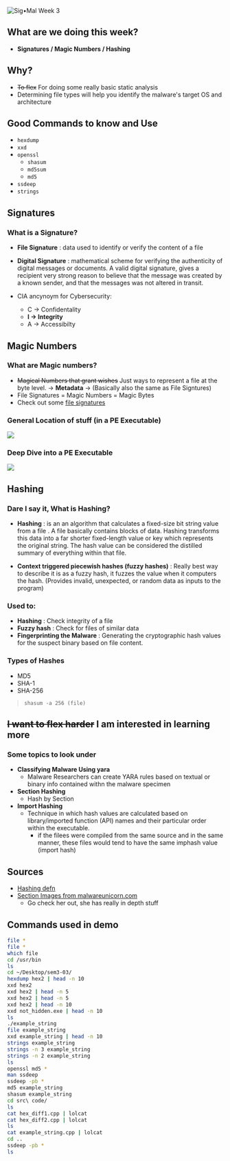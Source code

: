 ![Sig•Mal Week 3](img/sem3-beetle.jpg)

## What are we doing this week?
* **Signatures / Magic Numbers / Hashing**

## Why?
* ~~To flex~~ For doing some really basic static analysis
* Determining file types will help you identify the malware's target OS and architecture 

## Good Commands to know and Use
- `hexdump`
- `xxd`
- `openssl`
    - `shasum`
    - `md5sum`
    - `md5`
- `ssdeep`
- `strings`

## Signatures
### What is a Signature?
* **File Signature** : data used to identify or verify the content of a file
* **Digital Signature** : mathematical scheme for verifying the authenticity of digital messages or documents. A valid digital signature, gives a recipient very strong reason to believe that the message was created by a known sender, and that the messages was not altered in transit.

* CIA ancynoym for Cybersecurity:
    * C -> Confidentality
    * **I -> Integrity**
    * A -> Accessibilty


## Magic Numbers
### What are Magic numbers?
* ~~Magical Numbers that grant wishes~~ Just ways to represent a file at the byte level. -> **Metadata** -> (Basically also the same as File Signtures)
* File Signatures =  Magic Numbers = Magic Bytes
* Check out some [file signatures](https://en.wikipedia.org/wiki/List_of_file_signatures)

### General Location of stuff (in a PE Executable)
![](img/pe_file_general_locations.png)

### Deep Dive into a PE Executable
![](img/pe_file_detailed.png)


## Hashing
### Dare I say it, What is Hashing?
* **Hashing** : is an an algorithm that calculates a fixed-size bit string value from a file . A file basically contains blocks of data. Hashing transforms this data into a far shorter fixed-length value or key which represents the original string. The hash value can be considered the distilled summary of everything within that file.

* **Context triggered piecewish hashes (fuzzy hashes)** : Really best way to describe it is as a fuzzy hash, it fuzzes the value when it computers the hash. (Provides invalid, unexpected, or random data as inputs to the program)

### Used to:
* **Hashing** : Check integrity of a file 
* **Fuzzy hash** : Check for files of similar data
* **Fingerprinting the Malware** : Generating the cryptographic hash values for the suspect binary based on file content.

### Types of Hashes
* MD5
* SHA-1
* SHA-256

> `shasum -a 256 (file)`


## ~~I want to flex harder~~ I am interested in learning more
### Some topics to look under
* **Classifying Malware Using yara**
    * Malware Researchers can create YARA rules based on textual or binary info contained withn the malware specimen
* **Section Hashing**
    * Hash by Section
* **Import Hashing**
    * Technique in which hash values are calculated based on library/imported function (API) names and their particular order within the executable.
        * if the filees were compiled from the same source and in the same manner, these files would tend to have the same imphash value (import hash)


## Sources
* [Hashing defn](https://www.2brightsparks.com/resources/articles/introduction-to-hashing-and-its-uses.html)
* [Section Images from malwareunicorn.com](https://malwareunicorn.org/workshops/re101.html#3)
    * Go check her out, she has really in depth stuff

## Commands used in demo
```bash
file *
file *
which file
cd /usr/bin
ls
cd ~/Desktop/sem3-03/
hexdump hex2 | head -n 10
xxd hex2
xxd hex2 | head -n 5
xxd hex2 | head -n 5
xxd hex2 | head -n 10
xxd not_hidden.exe | head -n 10
ls
./example_string
file example_string
xxd example_string | head -n 10
strings example_string
strings -n 3 example_string
strings -n 2 example_string
ls
openssl md5 *
man ssdeep
ssdeep -pb *
md5 example_string
shasum example_string
cd src\ code/
ls
cat hex_diff1.cpp | lolcat
cat hex_diff2.cpp | lolcat
ls
cat example_string.cpp | lolcat
cd ..
ssdeep -pb *
ls
```
